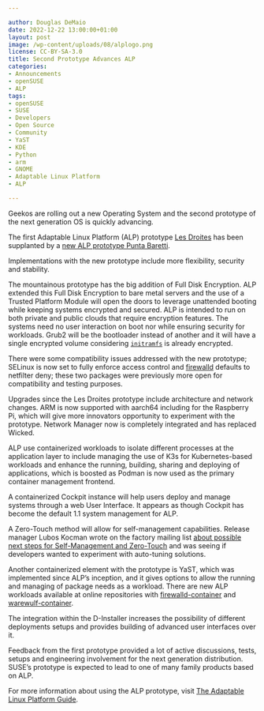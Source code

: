 ```yaml
---

author: Douglas DeMaio
date: 2022-12-22 13:00:00+01:00
layout: post
image: /wp-content/uploads/08/alplogo.png
license: CC-BY-SA-3.0
title: Second Prototype Advances ALP
categories:
- Announcements
- openSUSE
- ALP
tags:
- openSUSE
- SUSE
- Developers
- Open Source
- Community
- YaST
- KDE
- Python
- arm
- GNOME
- Adaptable Linux Platform
- ALP

---
```



Geekos are rolling out a new Operating System and the second prototype of the next generation OS is quickly advancing.

The first Adaptable Linux Platform (ALP) prototype [Les Droites](https://www.suse.com/c/the-first-prototype-of-adaptable-linux-platform-is-live/) has been supplanted by a [new ALP prototype Punta Baretti](https://www.suse.com/c/alp-punta-baretti/).

Implementations with the new prototype include more flexibility, security and stability.

The mountainous prototype has the big addition of Full Disk Encryption. ALP extended this Full Disk Encryption to bare metal servers and the use of a Trusted Platform Module will open the doors to leverage unattended booting while keeping systems encrypted and secured. ALP is intended to run on both private and public clouds that require encryption features. The systems need no user interaction on boot nor while ensuring security for workloads. Grub2 will be the bootloader instead of another and it will have a single encrypted volume considering [`initramfs`](https://en.wikipedia.org/wiki/Initial_ramdisk) is already encrypted.

There were some compatibility issues addressed with the new prototype; SELinux is now set to fully enforce access control and [firewalld](https://firewalld.org/) defaults to netfilter deny; these two packages were previously more open for compatibility and testing purposes.

Upgrades since the Les Droites prototype include architecture and network changes. ARM is now supported with aarch64 including for the Raspberry Pi, which will give more innovators opportunity to experiment with the prototype.  Network Manager now is completely integrated and has replaced Wicked.

ALP use containerized workloads to isolate different processes at the application layer to include managing the use of K3s for Kubernetes-based workloads and enhance the running, building, sharing and deploying of applications, which is boosted as Podman is now used as the primary container management frontend.

A containerized Cockpit instance will help users deploy and manage systems through a web User Interface. It appears as though Cockpit has become the default 1.1 system management for ALP.

A Zero-Touch method will allow for self-management capabilities. Release manager Lubos Kocman wrote on the factory mailing list [about possible next steps for Self-Management and Zero-Touch](https://lists.opensuse.org/archives/list/factory@lists.opensuse.org/thread/ZSZQ6TALB5WNQZ4UZAEQTCSQU4RUJDUO/) and was seeing if developers wanted to experiment with auto-tuning solutions.

Another containerized element with the prototype is YaST, which was implemented since ALP’s inception, and it gives options to allow the running and managing of package needs as a workload. There are new ALP workloads available at online repositories with [firewalld-container](https://build.opensuse.org/package/show/SUSE:ALP:Workloads/firewalld-container) and [warewulf-container](https://build.opensuse.org/package/show/SUSE:ALP:Workloads/warewulf-container).

The integration within the D-Installer increases the possibility of different deployments setups and provides building of advanced user interfaces over it.

Feedback from the first prototype provided a lot of active discussions, tests, setups and engineering involvement for the next generation distribution. SUSE’s prototype is expected to lead to one of many family products based on ALP.

For more information about using the ALP prototype, visit [The Adaptable Linux Platform Guide](https://documentation.suse.com/alp/all/single-html/alp/index.html).

<meta name="openSUSE, ALP, Developers, sysadmin, user, Open Source, rolling release, gamers, superuser, distrowatch, hacker, Linux, Kernel, KDE, GNOME, prototype" content="HTML,CSS,XML,JavaScript">

